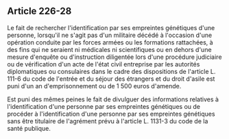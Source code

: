 Article 226-28
----
Le fait de rechercher l'identification par ses empreintes génétiques d'une
personne, lorsqu'il ne s'agit pas d'un militaire décédé à l'occasion d'une
opération conduite par les forces armées ou les formations rattachées, à des
fins qui ne seraient ni médicales ni scientifiques ou en dehors d'une mesure
d'enquête ou d'instruction diligentée lors d'une procédure judiciaire ou de
vérification d'un acte de l'état civil entreprise par les autorités
diplomatiques ou consulaires dans le cadre des dispositions de l'article L.
111-6 du code de l'entrée et du séjour des étrangers et du droit d'asile est
puni d'un an d'emprisonnement ou de 1 500 euros d'amende.

Est puni des mêmes peines le fait de divulguer des informations relatives à
l'identification d'une personne par ses empreintes génétiques ou de procéder à
l'identification d'une personne par ses empreintes génétiques sans être
titulaire de l'agrément prévu à l'article L. 1131-3 du code de la santé
publique.
